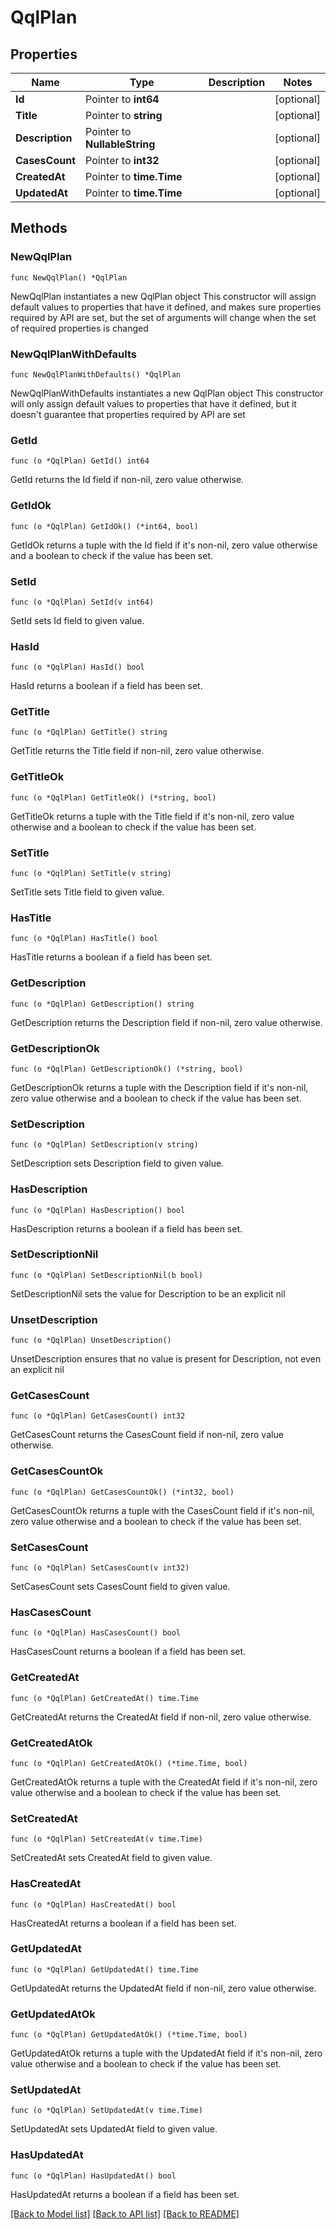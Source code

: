 # QqlPlan

## Properties

Name | Type | Description | Notes
------------ | ------------- | ------------- | -------------
**Id** | Pointer to **int64** |  | [optional] 
**Title** | Pointer to **string** |  | [optional] 
**Description** | Pointer to **NullableString** |  | [optional] 
**CasesCount** | Pointer to **int32** |  | [optional] 
**CreatedAt** | Pointer to **time.Time** |  | [optional] 
**UpdatedAt** | Pointer to **time.Time** |  | [optional] 

## Methods

### NewQqlPlan

`func NewQqlPlan() *QqlPlan`

NewQqlPlan instantiates a new QqlPlan object
This constructor will assign default values to properties that have it defined,
and makes sure properties required by API are set, but the set of arguments
will change when the set of required properties is changed

### NewQqlPlanWithDefaults

`func NewQqlPlanWithDefaults() *QqlPlan`

NewQqlPlanWithDefaults instantiates a new QqlPlan object
This constructor will only assign default values to properties that have it defined,
but it doesn't guarantee that properties required by API are set

### GetId

`func (o *QqlPlan) GetId() int64`

GetId returns the Id field if non-nil, zero value otherwise.

### GetIdOk

`func (o *QqlPlan) GetIdOk() (*int64, bool)`

GetIdOk returns a tuple with the Id field if it's non-nil, zero value otherwise
and a boolean to check if the value has been set.

### SetId

`func (o *QqlPlan) SetId(v int64)`

SetId sets Id field to given value.

### HasId

`func (o *QqlPlan) HasId() bool`

HasId returns a boolean if a field has been set.

### GetTitle

`func (o *QqlPlan) GetTitle() string`

GetTitle returns the Title field if non-nil, zero value otherwise.

### GetTitleOk

`func (o *QqlPlan) GetTitleOk() (*string, bool)`

GetTitleOk returns a tuple with the Title field if it's non-nil, zero value otherwise
and a boolean to check if the value has been set.

### SetTitle

`func (o *QqlPlan) SetTitle(v string)`

SetTitle sets Title field to given value.

### HasTitle

`func (o *QqlPlan) HasTitle() bool`

HasTitle returns a boolean if a field has been set.

### GetDescription

`func (o *QqlPlan) GetDescription() string`

GetDescription returns the Description field if non-nil, zero value otherwise.

### GetDescriptionOk

`func (o *QqlPlan) GetDescriptionOk() (*string, bool)`

GetDescriptionOk returns a tuple with the Description field if it's non-nil, zero value otherwise
and a boolean to check if the value has been set.

### SetDescription

`func (o *QqlPlan) SetDescription(v string)`

SetDescription sets Description field to given value.

### HasDescription

`func (o *QqlPlan) HasDescription() bool`

HasDescription returns a boolean if a field has been set.

### SetDescriptionNil

`func (o *QqlPlan) SetDescriptionNil(b bool)`

 SetDescriptionNil sets the value for Description to be an explicit nil

### UnsetDescription
`func (o *QqlPlan) UnsetDescription()`

UnsetDescription ensures that no value is present for Description, not even an explicit nil
### GetCasesCount

`func (o *QqlPlan) GetCasesCount() int32`

GetCasesCount returns the CasesCount field if non-nil, zero value otherwise.

### GetCasesCountOk

`func (o *QqlPlan) GetCasesCountOk() (*int32, bool)`

GetCasesCountOk returns a tuple with the CasesCount field if it's non-nil, zero value otherwise
and a boolean to check if the value has been set.

### SetCasesCount

`func (o *QqlPlan) SetCasesCount(v int32)`

SetCasesCount sets CasesCount field to given value.

### HasCasesCount

`func (o *QqlPlan) HasCasesCount() bool`

HasCasesCount returns a boolean if a field has been set.

### GetCreatedAt

`func (o *QqlPlan) GetCreatedAt() time.Time`

GetCreatedAt returns the CreatedAt field if non-nil, zero value otherwise.

### GetCreatedAtOk

`func (o *QqlPlan) GetCreatedAtOk() (*time.Time, bool)`

GetCreatedAtOk returns a tuple with the CreatedAt field if it's non-nil, zero value otherwise
and a boolean to check if the value has been set.

### SetCreatedAt

`func (o *QqlPlan) SetCreatedAt(v time.Time)`

SetCreatedAt sets CreatedAt field to given value.

### HasCreatedAt

`func (o *QqlPlan) HasCreatedAt() bool`

HasCreatedAt returns a boolean if a field has been set.

### GetUpdatedAt

`func (o *QqlPlan) GetUpdatedAt() time.Time`

GetUpdatedAt returns the UpdatedAt field if non-nil, zero value otherwise.

### GetUpdatedAtOk

`func (o *QqlPlan) GetUpdatedAtOk() (*time.Time, bool)`

GetUpdatedAtOk returns a tuple with the UpdatedAt field if it's non-nil, zero value otherwise
and a boolean to check if the value has been set.

### SetUpdatedAt

`func (o *QqlPlan) SetUpdatedAt(v time.Time)`

SetUpdatedAt sets UpdatedAt field to given value.

### HasUpdatedAt

`func (o *QqlPlan) HasUpdatedAt() bool`

HasUpdatedAt returns a boolean if a field has been set.


[[Back to Model list]](../README.md#documentation-for-models) [[Back to API list]](../README.md#documentation-for-api-endpoints) [[Back to README]](../README.md)


